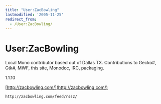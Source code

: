 ```yaml
---
title: "User:ZacBowling"
lastmodified: '2005-11-25'
redirect_from:
  - /User:ZacBowling/
---
```


User:ZacBowling
===============

Local Mono contributor based out of Dallas TX. Contributions to Gecko\#, Gtk\#, MWF, this site, Monodoc, IRC, packaging.

1.1.10

[http://zacbowling.com/](http://zacbowling.com/)

``` rss
http://zacbowling.com/feed/rss2/
```

